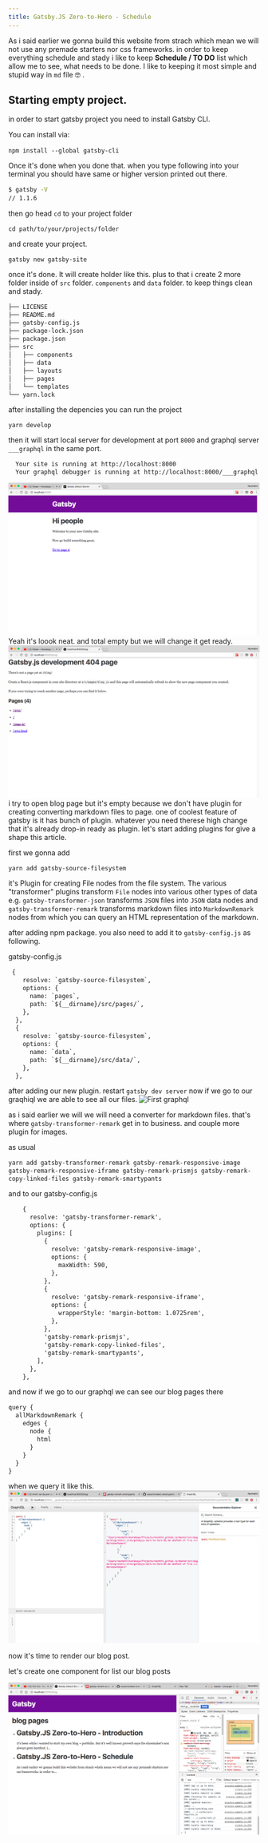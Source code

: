 ```yaml
---
title: Gatsby.JS Zero-to-Hero - Schedule
---
```


As i said earlier we gonna build this website from strach which mean we will not use any premade starters nor css frameworks.
in order to keep everything schedule and stady i like to keep **Schedule / TO DO** list which allow me to see,
what needs to be done. I like to keeping it most simple and stupid way in `md` file 🤓 .

<script src="https://gist.github.com/9e846f5e3ce369ff4a54f42e8d1be64c.js"></script>


## Starting empty project.

in order to start gatsby project you need to install Gatsby CLI. 

You can install via: 

`npm install --global gatsby-cli`

Once it's done  when you done that. when you type following into your terminal you should have same or higher version printed out there.

```sh
$ gatsby -V
// 1.1.6
```

then go head `cd` to your project folder
```
cd path/to/your/projects/folder
```
and create your project. 

```
gatsby new gatsby-site
```
once it's done.  It will create holder like this. plus to that i create 2 more folder inside of `src` folder. 
`components` and `data` folder. to keep things clean and stady.

```
├── LICENSE
├── README.md
├── gatsby-config.js
├── package-lock.json
├── package.json
├── src
│   ├── components  
│   ├── data
│   ├── layouts
│   ├── pages
│   └── templates
└── yarn.lock
```
after installing the depencies you can run the project 
```
yarn develop
```
then it will start local server for development at port `8000` and graphql server `___graphql` in the same port.  
```
  Your site is running at http://localhost:8000
  Your graphql debugger is running at http://localhost:8000/___graphql
```
![firstLook](first_run.png)
Yeah it's loook neat. and total empty but we will change it get ready.
![blog](blog_page.png)
i try to open blog page but it's empty because we don't have plugin for creating converting markdown files to page. one of 
coolest feature of gatsby is it has bunch of plugin. whatever you need therese high change that it's already drop-in ready 
as plugin.
let's start adding plugins for give a shape this article. 

first we gonna add 
```
yarn add gatsby-source-filesystem
```
it's Plugin for creating File nodes from the file system. The various "transformer" plugins transform `File` nodes into various other types of data e.g. `gatsby-transformer-json` transforms `JSON` files into `JSON` data nodes and `gatsby-transformer-remark` transforms markdown files into `MarkdownRemark` nodes from which you can query an HTML representation of the markdown. 

after adding npm package. you also need to add it to `gatsby-config.js` as following.

gatsby-config.js
```
 {
    resolve: `gatsby-source-filesystem`,
    options: {
      name: `pages`,
      path: `${__dirname}/src/pages/`,
    },
  },
  {
    resolve: `gatsby-source-filesystem`,
    options: {
      name: `data`,
      path: `${__dirname}/src/data/`,
    },
  },
```
after adding our new plugin. restart `gatsby dev server` now if we go to our graqhiql we are able to see all our files. 
![First graphql](firs_query.png)

as i said earlier we will we will need a converter for markdown files. that's where `gatsby-transformer-remark` get in to business. and couple more plugin for images.  

as usual 
```
yarn add gatsby-transformer-remark gatsby-remark-responsive-image gatsby-remark-responsive-iframe gatsby-remark-prismjs gatsby-remark-copy-linked-files gatsby-remark-smartypants
```



and to our gatsby-config.js
```
    {
      resolve: 'gatsby-transformer-remark',
      options: {
        plugins: [
          {
            resolve: 'gatsby-remark-responsive-image',
            options: {
              maxWidth: 590,
            },
          },
          {
            resolve: 'gatsby-remark-responsive-iframe',
            options: {
              wrapperStyle: 'margin-bottom: 1.0725rem',
            },
          },
          'gatsby-remark-prismjs',
          'gatsby-remark-copy-linked-files',
          'gatsby-remark-smartypants',
        ],
      },
    },
```

and now if we go to our graphql we can see our blog pages there 

```
query {
  allMarkdownRemark {
    edges {
      node {
        html
      }
    }
  }
}
``` 
when we query it like this.
![first markdown](first_markdown.png)

now it's time to render our blog post.

let's create one component for list our blog posts

<script src="https://gist.github.com/3e8e4dbf7900c4fccf9ba579aae92a44.js"></script>

![blog list ](blog_list.png)


